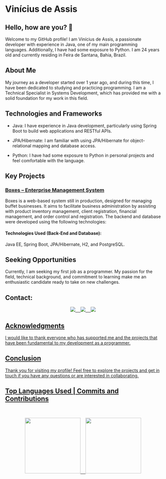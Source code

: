 # Vinícius de Assis

## Hello, how are you? 👋
Welcome to my GitHub profile! I am Vinícius de Assis, a passionate developer with experience in Java, one of my main programming languages. Additionally, I have had some exposure to Python. I am 24 years old and currently residing in Feira de Santana, Bahia, Brazil.

## About Me
My journey as a developer started over 1 year ago, and during this time, I have been dedicated to studying and practicing programming. I am a Technical Specialist in Systems Development, which has provided me with a solid foundation for my work in this field.

## Technologies and Frameworks
- Java: I have experience in Java development, particularly using Spring Boot to build web applications and RESTful APIs.

- JPA/Hibernate: I am familiar with using JPA/Hibernate for object-relational mapping and database access.

- Python: I have had some exposure to Python in personal projects and feel comfortable with the language.

## Key Projects

### [Boxes – Enterprise Management System](https://github.com/ViniciusDevAssis/Boxes-back-end)
Boxes is a web-based system still in production, designed for managing buffet businesses. It aims to facilitate business administration by assisting with product inventory management, client registration, financial management, and order control and registration. The backend and database were developed using the following technologies:
#### Technologies Used (Back-End and Database):
Java EE, Spring Boot, JPA/Hibernate, H2, and PostgreSQL.

## Seeking Opportunities

Currently, I am seeking my first job as a programmer. My passion for the field, technical background, and commitment to learning make me an enthusiastic candidate ready to take on new challenges.

## Contact:
    
<div>
<pre align="center"><a href="https://www.linkedin.com/in/viniciusdevassis/"><img src="https://img.shields.io/badge/LinkedIn-0077B5?style=for-the-badge&logo=linkedin&logoColor=white" target="_blank">  <a href="https://www.instagram.com/viniciusdevassis.ig/"><img src="https://img.shields.io/badge/Instagram-E4405F?style=for-the-badge&logo=instagram&logoColor=white" target="_blank">  <a href = "mailto:viniciusdevassis@gmail.com"><img src="https://img.shields.io/badge/Gmail-D14836?style=for-the-badge&logo=gmail&logoColor=white" target="_blank"></pre>
</div>

## Acknowledgments
I would like to thank everyone who has supported me and the projects that have been fundamental to my development as a programmer.

## Conclusion
Thank you for visiting my profile! Feel free to explore the projects and get in touch if you have any questions or are interested in collaborating.        

## Top Languages Used | Commits and Contributions
<br>
<div>
<a href="https://github.com/ViniciusDevAssis">
<pre align="center"><img height="180em" src="https://github-readme-stats.vercel.app/api/top-langs/?username=ViniciusDevAssis&layout=compact&langs_count=7&theme=dracula"/>  <img height="180em" src="https://github-readme-stats.vercel.app/api?username=ViniciusDevAssis&show_icons=true&theme=dracula&include_all_commits=true&count_private=true"/></pre>
</div>
